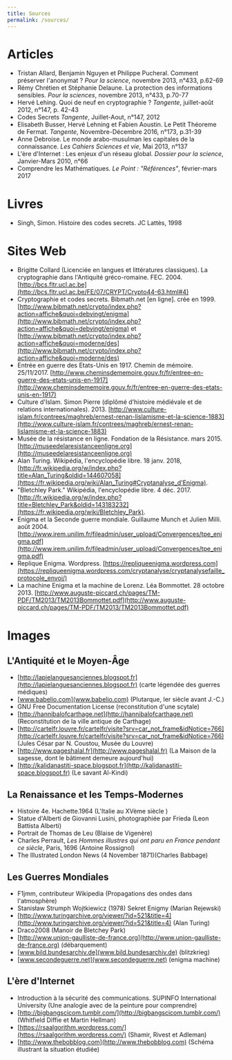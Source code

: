 ```yaml
---
title: Sources
permalink: /sources/
---
```


# Articles
* Tristan Allard, Benjamin Nguyen et Philippe Pucheral. Comment préserver l'anonymat ? *Pour la science*, novembre 2013, n°433, p.62-69
* Rémy Chrétien et Stéphanie Delaune. La protection des informations sensibles. *Pour la sciences*, novembre 2013, n°433, p.70-77
* Hervé Lehing. Quoi de neuf en cryptographie ? *Tangente*, juillet-août 2012, n°147, p. 42-43
* Codes Secrets *Tangente*, Juillet-Aout, n°147, 2012
* Elisabeth Busser, Hervé Lehning et Fabien Aoustin. Le Petit Théoreme de Fermat. *Tangente*, Novembre-Décembre 2016, n°173, p.31-39
* Anne Debroise. Le monde arabo-musulman les capitales de la connaissance. *Les Cahiers Sciences et vie*, Mai 2013, n°137
* L'ère d'Internet : Les enjeux d'un réseau global. *Dossier pour la science*, Janvier-Mars 2010, n°66
* Comprendre les Mathématiques. *Le Point : "Références"*, février-mars 2017

# Livres
* Singh, Simon. Histoire des codes secrets. JC Lattès, 1998

# Sites Web
* Brigitte Collard (Licenciée en langues et littératures classiques). La cryptographie dans l'Antiquité gréco-romaine. FEC. 2004. [http://bcs.fltr.ucl.ac.be](http://bcs.fltr.ucl.ac.be/FE/07/CRYPT/Crypto44-63.html#4)
* Cryptographie et codes secrets. Bibmath.net [en ligne]. crée en 1999. [http://www.bibmath.net/crypto/index.php?action=affiche&quoi=debvingt/enigma](http://www.bibmath.net/crypto/index.php?action=affiche&quoi=debvingt/enigma) et [http://www.bibmath.net/crypto/index.php?action=affiche&quoi=moderne/des](http://www.bibmath.net/crypto/index.php?action=affiche&quoi=moderne/des)
* Entrée en guerre des Etats-Unis en 1917. Chemin de mémoire. 25/11/2017.
[http://www.cheminsdememoire.gouv.fr/fr/entree-en-guerre-des-etats-unis-en-1917](http://www.cheminsdememoire.gouv.fr/fr/entree-en-guerre-des-etats-unis-en-1917)
* Culture d'Islam. Simon Pierre (diplômé d’histoire médiévale et de relations internationales). 2013. [http://www.culture-islam.fr/contrees/maghreb/ernest-renan-lislamisme-et-la-science-1883](http://www.culture-islam.fr/contrees/maghreb/ernest-renan-lislamisme-et-la-science-1883)
* Musée de la résistance en ligne. Fondation de la Résistance. mars 2015. [http://museedelaresistanceenligne.org](http://museedelaresistanceenligne.org)
* Alan Turing. Wikipédia, l'encyclopédie libre. 18 janv. 2018, [http://fr.wikipedia.org/w/index.php?title=Alan_Turing&oldid=144607058](https://fr.wikipedia.org/wiki/Alan_Turing#Cryptanalyse_d'Enigma).
* "Bletchley Park." Wikipédia, l'encyclopédie libre. 4 déc. 2017. [http://fr.wikipedia.org/w/index.php?title=Bletchley_Park&oldid=143183232](https://fr.wikipedia.org/wiki/Bletchley_Park).
* Enigma et la Seconde guerre mondiale. Guillaume Munch et Julien Milli. août 2004. [http://www.irem.unilim.fr/fileadmin/user_upload/Convergences/tpe_enigma.pdf](http://www.irem.unilim.fr/fileadmin/user_upload/Convergences/tpe_enigma.pdf)
* Replique Enigma. Wordpress. [https://repliqueenigma.wordpress.com](https://repliqueenigma.wordpress.com/cryptanalyse/cryptanalysefaille_protocole_envoi/)
* La machine Enigma et la machine de Lorenz. Léa Bommottet. 28 octobre 2013. [http://www.auguste-piccard.ch/pages/TM-PDF/TM2013/TM2013Bommottet.pdf](http://www.auguste-piccard.ch/pages/TM-PDF/TM2013/TM2013Bommottet.pdf)

# Images
## L'Antiquité et le Moyen-Âge
* [http://lapielanguesanciennes.blogspot.fr](http://lapielanguesanciennes.blogspot.fr) (carte légendée des guerres médiques)
* [www.babelio.com](www.babelio.com) (Plutarque, Ier siècle avant J.-C.)
*  GNU Free Documentation License (reconstitution d'une scytale)
* [http://hannibalofcarthage.net](http://hannibalofcarthage.net) (Reconstitution de la ville antique de Carthage)
* [http://cartelfr.louvre.fr/cartelfr/visite?srv=car_not_frame&idNotice=766](http://cartelfr.louvre.fr/cartelfr/visite?srv=car_not_frame&idNotice=766) (Jules César par N. Coustou, Musée du Louvre)
* [http://www.pageshalal.fr](http://www.pageshalal.fr) (La Maison de la sagesse, dont le bâtiment demeure aujourd'hui)
* [http://kalidanastiti-space.blogspot.fr](http://kalidanastiti-space.blogspot.fr) (Le savant Al-Kindi)

## La Renaissance et les Temps-Modernes
* Histoire 4e. Hachette.1964 (L'Italie au XVème siècle )
* Statue d'Alberti de Giovanni Lusini, photographiée par Frieda (Leon Battista Alberti)
* Portrait de Thomas de Leu (Blaise de Vigenère)
* Charles Perrault, *Les Hommes illustres qui ont paru en France pendant ce siècle*, Paris, 1696 (Antoine Rossignol)
* The Illustrated London News (4 November 1871)(Charles Babbage)

## Les Guerres Mondiales
* F1jmm, contributeur Wikipedia (Propagations des ondes dans l'atmosphère)
* Stanisław Strumph Wojtkiewicz (1978) Sekret Enigmy (Marian Rejewski)
* [http://www.turingarchive.org/viewer/?id=521&title=4](http://www.turingarchive.org/viewer/?id=521&title=4) (Alan Turing)
* Draco2008 (Manoir de Bletchey Park)
* [http://www.union-gaulliste-de-france.org](http://www.union-gaulliste-de-france.org) (débarquement)
* [www.bild.bundesarchiv.de](www.bild.bundesarchiv.de) (blitzkrieg)
* [www.secondeguerre.net](www.secondeguerre.net) (enigma machine)

## L'ère d'Internet
* Introduction à la sécurité des communications. SUPINFO International University (Une analogie avec de la peinture pour comprendre)
* [http://bigbangscicom.tumblr.com/](http://bigbangscicom.tumblr.com/) (Whitfield Diffie et Martin Hellman)
* [https://rsaalgorithm.wordpress.com/](https://rsaalgorithm.wordpress.com/) (Shamir, Rivest et Adleman)
* [http://www.thebobblog.com](http://www.thebobblog.com) (Schéma illustrant la situation étudiée)
